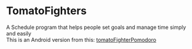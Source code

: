 # TomatoFighters
A Schedule program that helps people set goals and manage time simply and easily  
This is an Android version from this: [tomatoFighterPomodoro](https://github.com/tomatoFighters/tomatoFighterPomodoro)

